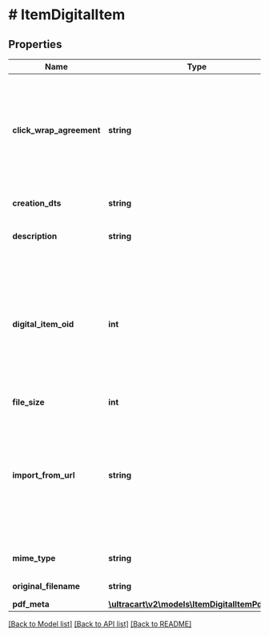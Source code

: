 # # ItemDigitalItem

## Properties

Name | Type | Description | Notes
------------ | ------------- | ------------- | -------------
**click_wrap_agreement** | **string** | Click wrap agreement is presented to the customer before they can purchase your product. | [optional]
**creation_dts** | **string** | File creation date | [optional]
**description** | **string** | Description of the digital item | [optional]
**digital_item_oid** | **int** | The Digital item oid is a primary key used internally by UltraCart.  You should not set or change this value.  Doing so will have no effect. | [optional]
**file_size** | **int** | File size | [optional]
**import_from_url** | **string** | This url is sourced to create or update a digital file in your digital library.  It is only considered during an insert or update operation. | [optional]
**mime_type** | **string** | Mime type associated with the file | [optional]
**original_filename** | **string** | Original filename | [optional]
**pdf_meta** | [**\ultracart\v2\models\ItemDigitalItemPdfMeta**](ItemDigitalItemPdfMeta.md) |  | [optional]

[[Back to Model list]](../../README.md#models) [[Back to API list]](../../README.md#endpoints) [[Back to README]](../../README.md)
